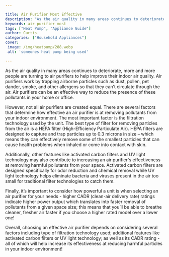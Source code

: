 ```yaml
---

title: Air Purifier Most Effective
description: "As the air quality in many areas continues to deteriorate, more and more people are turning to air purifiers to help improve their...read now to learn more"
keywords: air purifier most
tags: ["Heat Pump", "Appliance Guide"]
author: Curtis
categories: ["Household Appliances"]
cover: 
 image: /img/heatpump/288.webp
 alt: 'someones heat pump being used'

---
```


As the air quality in many areas continues to deteriorate, more and more people are turning to air purifiers to help improve their indoor air quality. Air purifiers work by trapping airborne particles such as dust, pollen, pet dander, smoke, and other allergens so that they can’t circulate through the air. Air purifiers can be an effective way to reduce the presence of these pollutants in your home or office.

However, not all air purifiers are created equal. There are several factors that determine how effective an air purifier is at removing pollutants from your indoor environment. The most important factor is the filtration technology used by the unit. The best type of filter for removing particles from the air is a HEPA filter (High-Efficiency Particulate Air). HEPA filters are designed to capture and trap particles up to 0.3 microns in size – which means they can effectively remove some of the smallest particles that can cause health problems when inhaled or come into contact with skin. 

Additionally, other features like activated carbon filters and UV light technology may also contribute to increasing an air purifier's effectiveness at removing harmful pollutants from your space. Activated carbon filters are designed specifically for odor reduction and chemical removal while UV light technology helps eliminate bacteria and viruses present in the air too small for traditional filter technologies to catch them. 

Finally, it’s important to consider how powerful a unit is when selecting an air purifier for your needs - higher CADR (clean-air delivery rate) ratings indicate higher power output which translates into faster removal of pollutants from a given space size; this means that you’ll be able to breathe cleaner, fresher air faster if you choose a higher rated model over a lower one! 

Overall, choosing an effective air purifier depends on considering several factors including type of filtration technology used; additional features like activated carbon filters or UV light technology; as well as its CADR rating - all of which will help increase its effectiveness at reducing harmful particles in your indoor environment!
